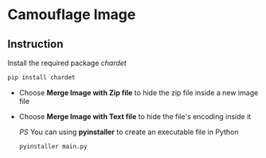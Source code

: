 # Camouflage Image

## Instruction
Install the required package *chardet*
```sh
pip install chardet
```
* Choose **Merge Image with Zip file** to hide the zip file inside a new image file
* Choose **Merge Image with Text file** to hide the file's encoding inside it

  *PS* You can using **pyinstaller** to create an executable file in Python
  ```bat
  pyinstaller main.py
  ```
